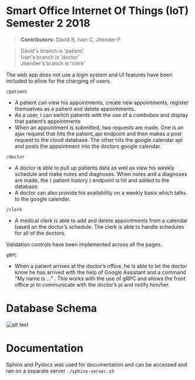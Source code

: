 # Smart Office Internet Of Things (IoT) Semester 2 2018

> __Contributors:__ David B, Ivan C, Jitender P

> David's branch is 'patient'<br>
> Ivan's branch is 'doctor'<br>
> Jitender's branch is 'clerk'<br>

The web app does not use a login system and UI features have been included to allow for the changing of users.

`/patient`
* A patient can view his appointments, create new appointments, register themselves as a patient and delete appointments.
* As a user, I can switch patients with the use of a combobox and display that patient’s appointments
* When an appointment is submitted, two requests are made. One is an ajax request that hits the patient_api endpoint and then makes a post request to the cloud database.  The other hits the google calendar api and posts the appointment into the doctors google calendar.

`/doctor`
* A doctor is able to pull up patients data as well as view his weekly schedule and make notes and diagnoses.  When notes and a diagnoses are made, the ( patient history ) endpoint is hit and added to the database.
* A doctor can also provide his availability on a weekly basis which talks to the google calendar.

`/clerk`
* A medical clerk is able to add and delete appointments from a calendar based on the doctor’s schedule. The clerk is able to handle schedules for all of the doctors.

Validation controls have been implemented across all the pages.

`gRPC`

* When a patient arrives at the doctor’s office, he is able to let the doctor know he has arrived with the help of Google Assistant and a command “My name is ...” .  This works with the use of gRPC and allows the front office pi to communicate with the doctor’s pi and notify him/her.


Database Schema
============

![alt text](https://i.imgur.com/N4DOdeI.png)

Documentation
===========

Sphinx and Pydocs was used for documentation and can be accessed and ran on a separate server `./sphinx-server.sh`
